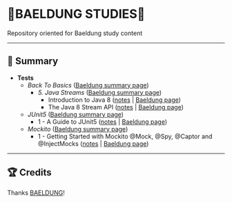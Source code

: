 # 🍃BAELDUNG STUDIES🍃

Repository oriented for Baeldung study content

---

## 📌 Summary

- **Tests**
  - *Back To Basics* ([Baeldung summary page](https://www.baeldung.com/java-tutorial))
    - *5. Java Streams* ([Baeldung summary page](https://www.baeldung.com/java-streams))
      - Introduction to Java 8 ([notes](https://github.com/LoriaLawrenceZ/Baeldung/blob/main/BackToBasics/Streams/StreamBasics/md/IntroductionToStreams.md) | [Baeldung page](https://www.baeldung.com/java-8-streams-introduction))
      - The Java 8 Stream API ([notes](https://github.com/LoriaLawrenceZ/Baeldung/blob/main/BackToBasics/Streams/StreamBasics/md/StreamAPITutorial.md) | [Baeldung page](https://www.baeldung.com/java-8-streams))
  - *JUnit5* ([Baeldung summary page](https://www.baeldung.com/category/testing/tag/junit-5))
    - 1 - A Guide to JUnit5 ([notes](https://github.com/LoriaLawrenceZVR/Baeldung/tree/main/Tests/JUnit5/AGuideToJUnit5/md/notes.md) | [Baeldung page](https://www.baeldung.com/junit-5))
  - *Mockito* ([Baeldung summary page](https://www.baeldung.com/category/testing/tag/mockito))
    - 1 - Getting Started with Mockito @Mock, @Spy, @Captor and @InjectMocks ([notes](https://github.com/LoriaLawrenceZVR/Baeldung/tree/main/Tests/Mockito/GettingStartedWithMockito/md/notes.md) | [Baeldung page](https://www.baeldung.com/mockito-annotations))

---

## 🏆 Credits

Thanks [BAELDUNG](https://www.baeldung.com/)!

